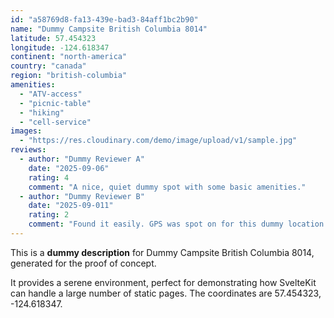 ```yaml
---
id: "a58769d8-fa13-439e-bad3-84aff1bc2b90"
name: "Dummy Campsite British Columbia 8014"
latitude: 57.454323
longitude: -124.618347
continent: "north-america"
country: "canada"
region: "british-columbia"
amenities:
  - "ATV-access"
  - "picnic-table"
  - "hiking"
  - "cell-service"
images:
  - "https://res.cloudinary.com/demo/image/upload/v1/sample.jpg"
reviews:
  - author: "Dummy Reviewer A"
    date: "2025-09-06"
    rating: 4
    comment: "A nice, quiet dummy spot with some basic amenities."
  - author: "Dummy Reviewer B"
    date: "2025-09-011"
    rating: 2
    comment: "Found it easily. GPS was spot on for this dummy location."
---
```


This is a **dummy description** for Dummy Campsite British Columbia 8014, generated for the proof of concept.

It provides a serene environment, perfect for demonstrating how SvelteKit can handle a large number of static pages. The coordinates are 57.454323, -124.618347.
